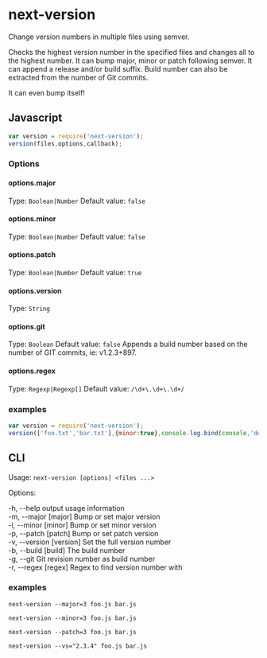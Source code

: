 # next-version
Change version numbers in multiple files using semver.

Checks the highest version number in the specified files and changes all to the highest number.
It can bump major, minor or patch following semver.
It can append a release and/or build suffix.
Build number can also be extracted from the number of Git commits.

It can even bump itself!

## Javascript

```Javascript
var version = require('next-version');
version(files,options,callback);
```

### Options

#### options.major
Type: `Boolean|Number`
Default value: `false`

#### options.minor
Type: `Boolean|Number`
Default value: `false`

#### options.patch
Type: `Boolean|Number`
Default value: `true`

#### options.version
Type: `String`

#### options.git
Type: `Boolean`
Default value: `false`
Appends a build number based on the number of GIT commits, ie: v1.2.3+897.

#### options.regex
Type: `Regexp|Regexp[]`
Default value: `/\d+\.\d+\.\d+/`

### examples

```Javascript
var version = require('next-version');
version(['foo.txt','bar.txt'],{minor:true},console.log.bind(console,'done');
```

## CLI

Usage: `next-version [options] <files ...>`

Options:

-h, --help               output usage information  
-m, --major [major]      Bump or set major version  
-i, --minor [minor]      Bump or set minor version  
-p, --patch [patch]      Bump or set patch version  
-v, --version [version]  Set the full version number  
-b, --build [build]      The build number  
-g, --git                Git revision number as build number  
-r, --regex [regex]      Regex to find version number with

### examples

`next-version --major=3 foo.js bar.js`

`next-version --minor=3 foo.js bar.js`

`next-version --patch=3 foo.js bar.js`

`next-version --vs="2.3.4" foo.js bar.js`
